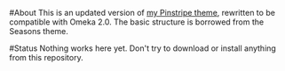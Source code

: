 #About
This is an updated version of [my Pinstripe theme](https://github.com/JonathanReeve/docmap.git), rewritten to be compatible with Omeka 2.0. The basic structure is borrowed from the Seasons theme.

#Status
Nothing works here yet. Don't try to download or install anything from this repository. 

